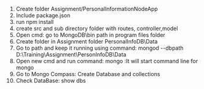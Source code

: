 1. Create folder Assignment/PersonalInformationNodeApp
2. Include package.json
3. run npm install
4. create src and sub directory folder with routes, controller,model
5. Open cmd: go to MongoDB\bin path in program files folder
6. Create folder in Assignment folder PersonalInfoDB\Data
7. Go to path and keep it running using command:
 mongod --dbpath D:\Training\Assignment\PersonInfoDB\Data
8. Open new cmd and run command:
mongo :It will start command line for mongo
9. Go to Mongo Compass:
   Create Database and collections
9. Check DataBase: show dbs
